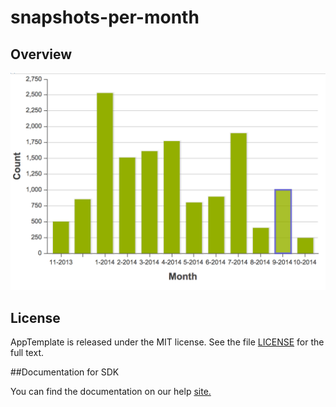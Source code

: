 snapshots-per-month
=========================

## Overview


![alt text](https://raw.githubusercontent.com/wrackzone/snapshots-per-month/master/screenshot.png)

## License

AppTemplate is released under the MIT license.  See the file [LICENSE](./LICENSE) for the full text.

##Documentation for SDK

You can find the documentation on our help [site.](https://help.rallydev.com/apps/2.0rc3/doc/)
